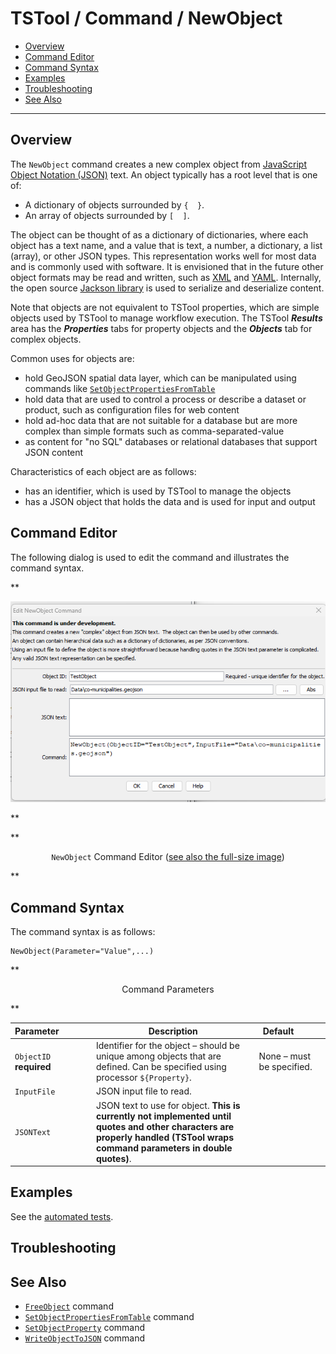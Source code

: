 # TSTool / Command / NewObject #

* [Overview](#overview)
* [Command Editor](#command-editor)
* [Command Syntax](#command-syntax)
* [Examples](#examples)
* [Troubleshooting](#troubleshooting)
* [See Also](#see-also)

-------------------------

## Overview ##

The `NewObject` command creates a new complex object from
[JavaScript Object Notation (JSON)](https://en.wikipedia.org/wiki/JSON) text.
An object typically has a root level that is one of:

*   A dictionary of objects surrounded by `{  }`.
*   An array of objects surrounded by `[  ]`.

The object can be thought of as a dictionary of dictionaries,
where each object has a text name,
and a value that is text, a number, a dictionary, a list (array),
or other JSON types.
This representation works well for most data and is commonly used with software.
It is envisioned that in the future other object formats may be read and written,
such as [XML](https://en.wikipedia.org/wiki/XML) and
[YAML](https://en.wikipedia.org/wiki/YAML).
Internally, the open source [Jackson library](https://github.com/FasterXML/jackson)
is used to serialize and deserialize content.

Note that objects are not equivalent to TSTool properties,
which are simple objects used by TSTool to manage workflow execution.
The TSTool ***Results*** area has the ***Properties*** tabs for property objects and
the ***Objects*** tab for complex objects.

Common uses for objects are:

*   hold GeoJSON spatial data layer, which can be manipulated using commands like
    [`SetObjectPropertiesFromTable`](../SetObjectPropertiesFromTable/SetObjectPropertiesFromTable.md)
*   hold data that are used to control a process or describe a dataset or product,
    such as configuration files for web content
*   hold ad-hoc data that are not suitable for a database but are more complex than
    simple formats such as comma-separated-value
*   as content for "no SQL" databases or relational databases that support JSON content

Characteristics of each object are as follows:

*   has an identifier, which is used by TSTool to manage the objects
*   has a JSON object that holds the data and is used for input and output

## Command Editor ##

The following dialog is used to edit the command and illustrates the command syntax.

**<p style="text-align: center;">
![NewObject](NewObject.png)
</p>**

**<p style="text-align: center;">
`NewObject` Command Editor (<a href="../NewObject.png">see also the full-size image</a>)
</p>**

## Command Syntax ##

The command syntax is as follows:

```text
NewObject(Parameter="Value",...)
```
**<p style="text-align: center;">
Command Parameters
</p>**

| **Parameter**&nbsp;&nbsp;&nbsp;&nbsp;&nbsp;&nbsp;&nbsp;&nbsp;&nbsp;&nbsp;&nbsp;&nbsp; | **Description** | **Default**&nbsp;&nbsp;&nbsp;&nbsp;&nbsp;&nbsp;&nbsp;&nbsp;&nbsp;&nbsp; |
| --------------|-----------------|----------------- |
|`ObjectID`<br>**required**|Identifier for the object – should be unique among objects that are defined.  Can be specified using processor `${Property}`.|None – must be specified.|
|`InputFile`|JSON input file to read.| |
|`JSONText`|JSON text to use for object. **This is currently not implemented until quotes and other characters are properly handled (TSTool wraps command parameters in double quotes)**. | |

## Examples ##

See the [automated tests](https://github.com/OpenCDSS/cdss-app-tstool-test/tree/master/test/commands/NewObject).

## Troubleshooting ##

## See Also ##

* [`FreeObject`](../FreeObject/FreeObject.md) command
* [`SetObjectPropertiesFromTable`](../SetObjectPropertiesFromTable/SetObjectPropertiesFromTable.md) command
* [`SetObjectProperty`](../SetObjectProperty/SetObjectProperty.md) command
* [`WriteObjectToJSON`](../WriteObjectToJSON/WriteObjectToJSON.md) command
